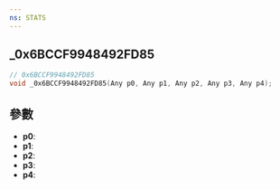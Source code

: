 ```yaml
---
ns: STATS
---
```

## _0x6BCCF9948492FD85

```c
// 0x6BCCF9948492FD85
void _0x6BCCF9948492FD85(Any p0, Any p1, Any p2, Any p3, Any p4);
```


## 參數
* **p0**: 
* **p1**: 
* **p2**: 
* **p3**: 
* **p4**: 

